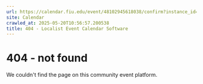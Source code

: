 ```yaml
---
url: https://calendar.fiu.edu/event/48102945618038/confirm?instance_id=48102945666196&return=https%3A%2F%2Fcalendar.fiu.edu%2Fcalendar%3Fevent_types%255B%255D%3D127601
site: Calendar
crawled_at: 2025-05-20T10:56:57.200538
title: 404 - Localist Event Calendar Software
---
```


# 404 - not found
We couldn't find the page on this community event platform.
